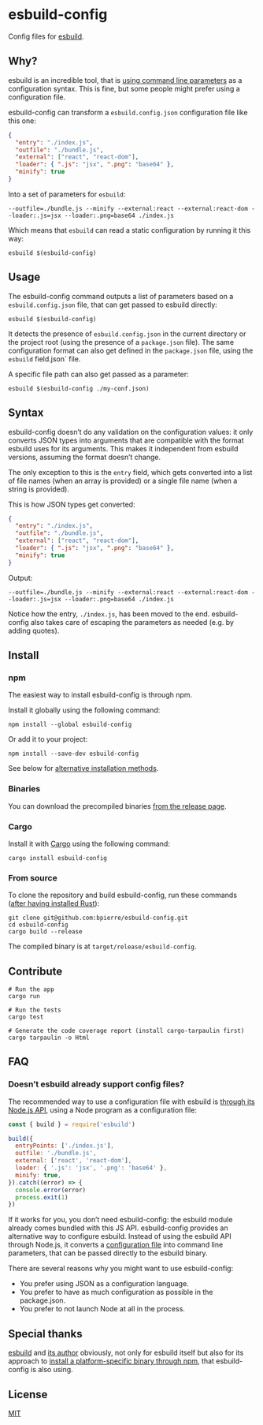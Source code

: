 # esbuild-config

Config files for [esbuild](https://github.com/evanw/esbuild).

## Why?

esbuild is an incredible tool, that is [using command line parameters](https://github.com/evanw/esbuild/issues/39) as a configuration syntax. This is fine, but some people might prefer using a configuration file.

esbuild-config can transform a `esbuild.config.json` configuration file like this one:

```json
{
  "entry": "./index.js",
  "outfile": "./bundle.js",
  "external": ["react", "react-dom"],
  "loader": { ".js": "jsx", ".png": "base64" },
  "minify": true
}
```

Into a set of parameters for `esbuild`:

```console
--outfile=./bundle.js --minify --external:react --external:react-dom --loader:.js=jsx --loader:.png=base64 ./index.js
```

Which means that `esbuild` can read a static configuration by running it this way:

```console
esbuild $(esbuild-config)
```

## Usage

The esbuild-config command outputs a list of parameters based on a `esbuild.config.json` file, that can get passed to esbuild directly:

```console
esbuild $(esbuild-config)
```

It detects the presence of `esbuild.config.json` in the current directory or the project root (using the presence of a `package.json` file). The same configuration format can also get defined in the `package.json` file, using the `esbuild` field.json` file.

A specific file path can also get passed as a parameter:

```console
esbuild $(esbuild-config ./my-conf.json)
```

## Syntax

esbuild-config doesn’t do any validation on the configuration values: it only converts JSON types into arguments that are compatible with the format esbuild uses for its arguments. This makes it independent from esbuild versions, assuming the format doesn’t change.

The only exception to this is the `entry` field, which gets converted into a list of file names (when an array is provided) or a single file name (when a string is provided).

This is how JSON types get converted:

```json
{
  "entry": "./index.js",
  "outfile": "./bundle.js",
  "external": ["react", "react-dom"],
  "loader": { ".js": "jsx", ".png": "base64" },
  "minify": true
}
```

Output:

```console
--outfile=./bundle.js --minify --external:react --external:react-dom --loader:.js=jsx --loader:.png=base64 ./index.js
```

Notice how the entry, `./index.js`, has been moved to the end. esbuild-config also takes care of escaping the parameters as needed (e.g. by adding quotes).

## Install

### npm

The easiest way to install esbuild-config is through npm.

Install it globally using the following command:

```console
npm install --global esbuild-config
```

Or add it to your project:

```console
npm install --save-dev esbuild-config
```

See below for [alternative installation methods](#other-installation-methods).

### Binaries

You can download the precompiled binaries [from the release page](https://github.com/bpierre/esbuild-config/releases).

### Cargo

Install it with [Cargo](https://github.com/rust-lang/cargo) using the following command:

```console
cargo install esbuild-config
```

### From source

To clone the repository and build esbuild-config, run these commands ([after having installed Rust](https://www.rust-lang.org/tools/install)):

```console
git clone git@github.com:bpierre/esbuild-config.git
cd esbuild-config
cargo build --release
```

The compiled binary is at `target/release/esbuild-config`.

## Contribute

```console
# Run the app
cargo run

# Run the tests
cargo test

# Generate the code coverage report (install cargo-tarpaulin first)
cargo tarpaulin -o Html
```

## FAQ

### Doesn’t esbuild already support config files?

The recommended way to use a configuration file with esbuild is [through its Node.js API](https://github.com/evanw/esbuild/blob/1336fbcf9bcca2f2708f5f575770f13a8440bde3/docs/js-api.md), using a Node program as a configuration file:

```js
const { build } = require('esbuild')

build({
  entryPoints: ['./index.js'],
  outfile: './bundle.js',
  external: ['react', 'react-dom'],
  loader: { '.js': 'jsx', '.png': 'base64' },
  minify: true,
}).catch((error) => {
  console.error(error)
  process.exit(1)
})
```

If it works for you, you don’t need esbuild-config: the esbuild module already comes bundled with this JS API. esbuild-config provides an alternative way to configure esbuild. Instead of using the esbuild API through Node.js, it converts a [configuration file](#syntax) into command line parameters, that can be passed directly to the esbuild binary.

There are several reasons why you might want to use esbuild-config:

- You prefer using JSON as a configuration language.
- You prefer to have as much configuration as possible in the package.json.
- You prefer to not launch Node at all in the process.

## Special thanks

[esbuild](https://github.com/evanw/esbuild) and [its author](https://github.com/evanw) obviously, not only for esbuild itself but also for its approach to [install a platform-specific binary through npm](https://github.com/evanw/esbuild/blob/1336fbcf9bcca2f2708f5f575770f13a8440bde3/lib/install.ts), that esbuild-config is also using.

## License

[MIT](./LICENSE)
